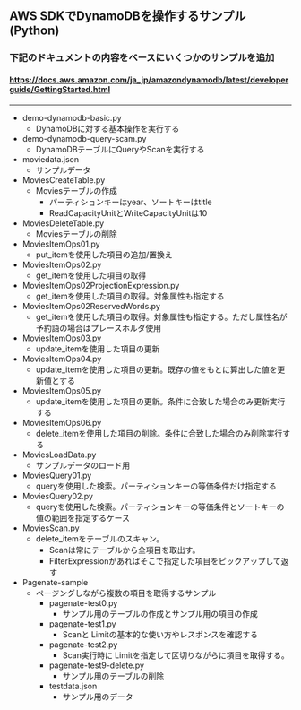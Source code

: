 ## AWS SDKでDynamoDBを操作するサンプル (Python)
### 下記のドキュメントの内容をベースにいくつかのサンプルを追加
#### https://docs.aws.amazon.com/ja_jp/amazondynamodb/latest/developerguide/GettingStarted.html

***

- demo-dynamodb-basic.py
  - DynamoDBに対する基本操作を実行する
- demo-dynamodb-query-scam.py
  - DynamoDBテーブルにQueryやScanを実行する
- moviedata.json
  - サンプルデータ
- MoviesCreateTable.py
  - Moviesテーブルの作成
    - パーティションキーはyear、ソートキーはtitle
    - ReadCapacityUnitとWriteCapacityUnitは10
- MoviesDeleteTable.py
  - Moviesテーブルの削除
- MoviesItemOps01.py
  - put_itemを使用した項目の追加/置換え
- MoviesItemOps02.py
  - get_itemを使用した項目の取得
- MoviesItemOps02ProjectionExpression.py
  - get_itemを使用した項目の取得。対象属性も指定する
- MoviesItemOps02ReservedWords.py
  - get_itemを使用した項目の取得。対象属性も指定する。ただし属性名が予約語の場合はプレースホルダ使用
- MoviesItemOps03.py
  - update_itemを使用した項目の更新
- MoviesItemOps04.py
  - update_itemを使用した項目の更新。既存の値をもとに算出した値を更新値とする
- MoviesItemOps05.py
  - update_itemを使用した項目の更新。条件に合致した場合のみ更新実行する
- MoviesItemOps06.py
  - delete_itemを使用した項目の削除。条件に合致した場合のみ削除実行する
- MoviesLoadData.py
  - サンプルデータのロード用
- MoviesQuery01.py
  - queryを使用した検索。パーティションキーの等価条件だけ指定する
- MoviesQuery02.py
  - queryを使用した検索。パーティションキーの等価条件とソートキーの値の範囲を指定するケース
- MoviesScan.py
  - delete_itemをテーブルのスキャン。
    - Scanは常にテーブルから全項目を取出す。
    - FilterExpressionがあればそこで指定した項目をピックアップして返す
- Pagenate-sample
  - ページングしながら複数の項目を取得するサンプル
    - pagenate-test0.py
      - サンプル用のテーブルの作成とサンプル用の項目の作成
    - pagenate-test1.py
      - Scanと Limitの基本的な使い方やレスポンスを確認する
    - pagenate-test2.py
      - Scan実行時に Limitを指定して区切りながらに項目を取得する。
    - pagenate-test9-delete.py
      - サンプル用のテーブルの削除  
    - testdata.json
      - サンプル用のデータ






